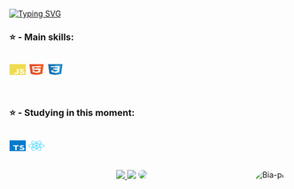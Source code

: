 [![Typing SVG](https://readme-typing-svg.herokuapp.com/?color=ff79c6&size=25&center=true&vcenter=true&width=1000&lines=Hello+✌️;My+name+is+Bianca+de+Oliveira+😄;I'm+23+years+old+🎂;I'm+from+Brazil+🇧🇷;I+Graduated+Systems+Development+👩‍💻;Be+Welcome+❣️)](https://git.io/typing-svg)

### ⭐ - Main skills:

<div style="display: inline_block"><br>
  <img align="center" alt="Bia-Js" height="20" width="30" src="https://raw.githubusercontent.com/devicons/devicon/master/icons/javascript/javascript-plain.svg">
  <img align="center" alt="Bia-HTML" height="20" width="30" src="https://raw.githubusercontent.com/devicons/devicon/master/icons/html5/html5-original.svg">
  <img align="center" alt="Bia-CSS" height="20" width="30" src="https://raw.githubusercontent.com/devicons/devicon/master/icons/css3/css3-original.svg">
</div>
<br><br>

### ⭐ - Studying in this moment:
<div style="display: inline_block"><br>
<img align="center" alt="Bia-Ts" height="20" width="30" src="https://raw.githubusercontent.com/devicons/devicon/master/icons/typescript/typescript-plain.svg">
<img align="center" alt="Rafa-React" height="20" width="30" src="https://raw.githubusercontent.com/devicons/devicon/master/icons/react/react-original.svg">
</div>
<br><br>



<div align="center"> 
<a href="https://www.instagram.com/bianca0ds/" target="_blank"><img src="https://img.shields.io/badge/-Instagram-%23E4405F?style=for-the-badge&logo=instagram&logoColor=white"</a>
<a href = "mailto:biancadeoliveirads@gmail.com"> <img src="https://img.shields.io/badge/-Gmail-%23333?style=for-the-badge&logo=gmail&logoColor=white" target="_blank"></a>
<a href="https://www.linkedin.com/in/biancaods/" target="_blank"><img src="https://img.shields.io/badge/-LinkedIn-%230077B5?style=for-the-badge&logo=linkedin&logoColor=white" style="border-radius: 30px" target="_blank"></a> 

 <img align="right" alt="Bia-pic" height="150" style="border-radius:70px;" src="https://media.discordapp.net/attachments/971212056206389311/1046935716178964593/download20221101125459.png">
 </div>
